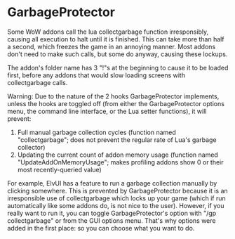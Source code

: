 # GarbageProtector

Some WoW addons call the lua collectgarbage function irresponsibly, causing all execution to halt until it is finished. This can take more than half a second, which freezes the game in an annoying manner. Most addons don't need to make such calls, but some do anyway, causing these lockups.

The addon's folder name has 3 "!"s at the beginning to cause it to be loaded first, before any addons that would slow loading screens with collectgarbage calls.


Warning: Due to the nature of the 2 hooks GarbageProtector implements, unless the hooks are toggled off (from either the GarbageProtector options menu, the command line interface, or the Lua setter functions), it will prevent:

1. Full manual garbage collection cycles (function named "collectgarbage"; does not prevent the regular rate of Lua's garbage collector)
2. Updating the current count of addon memory usage (function named "UpdateAddOnMemoryUsage"; makes profiling addons show 0 or their most recently-queried value)


For example, ElvUI has a feature to run a garbage collection manually by clicking somewhere. This is prevented by GarbageProtector because it is an irresponsible use of collectgarbage which locks up your game (which if run automatically like some addons do, is not nice to the user). However, if you really want to run it, you can toggle GarbageProtector's option with "/gp collectgarbage" or from the GUI options menu. That's why options were added in the first place: so you can choose what you want to do.

